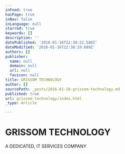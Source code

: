 ```yaml
---
inFeed: true
hasPage: true
inNav: false
inLanguage: null
starred: true
keywords: []
description: ''
datePublished: '2016-01-16T22:38:22.588Z'
dateModified: '2016-01-16T22:38:19.689Z'
authors: []
publisher:
  name: null
  domain: null
  url: null
  favicon: null
title: GRISSOM TECHNOLOGY
author: []
sourcePath: _posts/2016-01-16-grissom-technology.md
published: true
url: grissom-technology/index.html
_type: Article

---
```

# GRISSOM TECHNOLOGY

A DEDICATED, IT SERVICES COMPANY